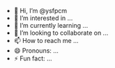 - 👋 Hi, I’m @ysfpcm
- 👀 I’m interested in ...
- 🌱 I’m currently learning ...
- 💞️ I’m looking to collaborate on ...
- 📫 How to reach me ...
- 😄 Pronouns: ...
- ⚡ Fun fact: ...

<!---
ysfpcm/ysfpcm is a ✨ special ✨ repository because its `README.md` (this file) appears on your GitHub profile.
You can click the Preview link to take a look at your changes.
--->
